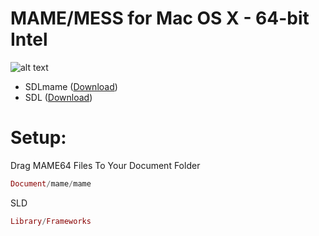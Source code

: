 MAME/MESS for Mac OS X - 64-bit Intel
=======

![alt text](http://jscustom.theoldcomputer.com/images/manufacturers_systems/MESS/BIOS-0.154/778226mess-logo.jpg "Screenshot")


* SDLmame ([Download](http://sdlmame.lngn.net))
* SDL ([Download](http://www.libsdl.org))

Setup:
======= 
Drag MAME64 Files To Your Document Folder 

```elixir
Document/mame/mame

```
SLD
```elixir
Library/Frameworks
```
